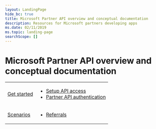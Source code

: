 ```yaml
---
layout: LandingPage
hide_bc: true
title: Microsoft Partner API overview and conceptual documentation
description: Resources for Microsoft partners developing apps
ms.date: 02/11/2019
ms.topic: landing-page
searchScope: []
---
```


# Microsoft Partner API overview and conceptual documentation

<table>
  <tr>
    <td><a href="get-started.md">Get started</a></td>
    <td>
      <ul>
        <li><a href="setup-api-access.md">Setup API access</a></li>
        <li><a href="api-authentication.md">Partner API authentication</a></li>
      </ul>
    </td>
  </tr>
  <tr>
    <td><a href="scenarios.md">Scenarios</a></td>
    <td>
      <ul>
        <li><a href="referrals.md">Referrals</a></li>
      </ul>
    </td>
  </tr>
</table>
